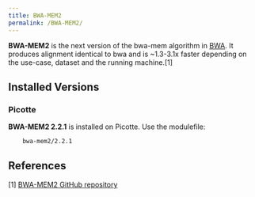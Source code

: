 ```yaml
---
title: BWA-MEM2
permalink: /BWA-MEM2/
---
```


**BWA-MEM2** is the next version of the bwa-mem algorithm in
[BWA](/BWA "wikilink"). It produces alignment identical to bwa and is
~1.3-3.1x faster depending on the use-case, dataset and the running
machine.[1]

Installed Versions
------------------

### Picotte

**BWA-MEM2 2.2.1** is installed on Picotte. Use the modulefile:

`    bwa-mem2/2.2.1`

References
----------

<references/>

[1] [BWA-MEM2 GitHub repository](https://github.com/bwa-mem2/bwa-mem2)